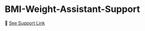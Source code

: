 # BMI-Weight-Assistant-Support

🔗 [See Support Link](https://lucky08.github.io/BMI-Weight-Assistant-Policy/)
